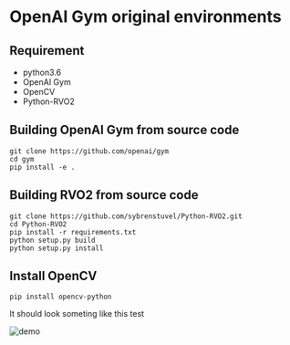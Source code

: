 # OpenAI Gym original environments

## Requirement 
- python3.6
- OpenAI Gym
- OpenCV
- Python-RVO2

## Building OpenAI Gym from source code

```
git clone https://github.com/openai/gym
cd gym
pip install -e .
```
## Building RVO2 from source code

```
git clone https://github.com/sybrenstuvel/Python-RVO2.git
cd Python-RVO2
pip install -r requirements.txt
python setup.py build
python setup.py install
```
## Install OpenCV

```
pip install opencv-python
```

It should look someting like this test

![demo](https://github.com/tsuchiya-i/SS2D/blob/main/navigation_sample.gif)



